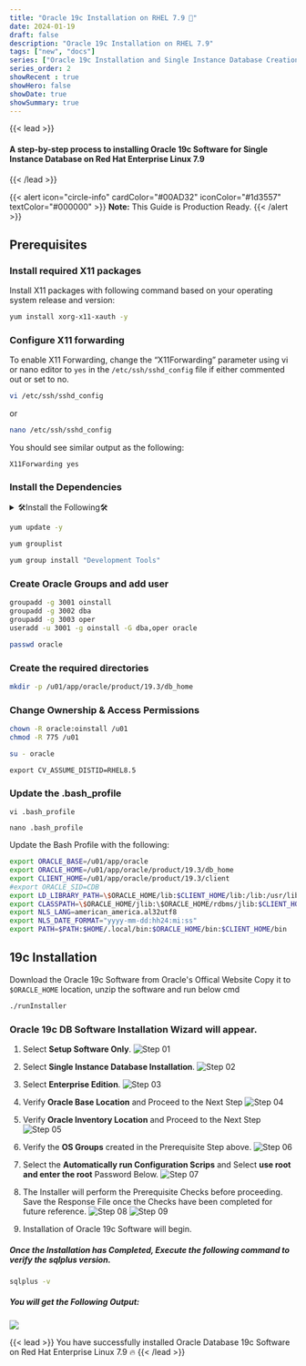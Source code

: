 ```yaml
---
title: "Oracle 19c Installation on RHEL 7.9 🚀"
date: 2024-01-19
draft: false
description: "Oracle 19c Installation on RHEL 7.9"
tags: ["new", "docs"]
series: ["Oracle 19c Installation and Single Instance Database Creation"]
series_order: 2
showRecent : true
showHero: false
showDate: true
showSummary: true
---
```

{{< lead >}}
#### A step-by-step process to installing Oracle 19c Software for Single Instance Database on Red Hat Enterprise Linux 7.9

{{< /lead >}}


{{< alert icon="circle-info" cardColor="#00AD32" iconColor="#1d3557" textColor="#000000" >}}
**Note:** This Guide is Production Ready.
{{< /alert >}}




## Prerequisites 

### Install required X11 packages
Install X11 packages with following command based on your operating system release and version:

```bash
yum install xorg-x11-xauth -y
```
### Configure X11 forwarding

To enable X11 Forwarding, change the “X11Forwarding” parameter using vi or nano editor to `yes` in the `/etc/ssh/sshd_config` file if either commented out or set to no.

```bash
vi /etc/ssh/sshd_config
```
or 

```bash
nano /etc/ssh/sshd_config
```

You should see similar output as the following:

`X11Forwarding yes`

### Install the Dependencies



<details>

<summary>🛠️Install the Following🛠️</summary>

```bash
yum install libnsl* -y
yum install -y bc    
yum install -y binutils
yum install -y compat-libcap1
yum install -y compat-libstdc++-33
#yum install -y dtrace-modules
#yum install -y dtrace-modules-headers
#yum install -y dtrace-modules-provider-headers
yum install -y dtrace-utils
yum install -y elfutils-libelf
yum install -y elfutils-libelf-devel
yum install -y fontconfig-devel
yum install -y glibc
yum install -y glibc-devel
yum install -y ksh
yum install -y libaio
yum install -y libaio-devel
yum install -y libdtrace-ctf-devel
yum install -y libXrender
yum install -y libXrender-devel
yum install -y libX11
yum install -y libXau
yum install -y libXi
yum install -y libXtst
yum install -y libgcc
yum install -y librdmacm-devel
yum install -y libstdc++
yum install -y libstdc++-devel
yum install -y libxcb
yum install -y make
yum install -y net-tools # Clusterware
yum install -y nfs-utils # ACFS
yum install -y python # ACFS
yum install -y python-configshell # ACFS
yum install -y python-rtslib # ACFS
yum install -y python-six # ACFS
yum install -y targetcli # ACFS
yum install -y smartmontools
yum install -y sysstat
```

</details>

```bash
yum update -y
```
``` bash title="To check if Development Tools are installed"
yum grouplist
```

```bash title="If Development tools have not been installed"
yum group install "Development Tools"

```


### Create Oracle Groups and add user
```bash
groupadd -g 3001 oinstall
groupadd -g 3002 dba
groupadd -g 3003 oper
useradd -u 3001 -g oinstall -G dba,oper oracle
```

```bash
passwd oracle
```

### Create the required directories
```bash
mkdir -p /u01/app/oracle/product/19.3/db_home
```

### Change Ownership & Access Permissions
```bash
chown -R oracle:oinstall /u01
chmod -R 775 /u01
```

```bash title="Login with Oracle User"
su - oracle
```

```
export CV_ASSUME_DISTID=RHEL8.5
```

### Update the .bash_profile
```title="Using vi editor"
vi .bash_profile
```
```title="Using vi editor"
nano .bash_profile
```

Update the Bash Profile with the following:
```bash
export ORACLE_BASE=/u01/app/oracle
export ORACLE_HOME=/u01/app/oracle/product/19.3/db_home
export CLIENT_HOME=/u01/app/oracle/product/19.3/client
#export ORACLE_SID=CDB
export LD_LIBRARY_PATH=\$ORACLE_HOME/lib:$CLIENT_HOME/lib:/lib:/usr/lib
export CLASSPATH=\$ORACLE_HOME/jlib:\$ORACLE_HOME/rdbms/jlib:$CLIENT_HOME/rdbms/jlib$
export NLS_LANG=american_america.al32utf8
export NLS_DATE_FORMAT="yyyy-mm-dd:hh24:mi:ss"
export PATH=$PATH:$HOME/.local/bin:$ORACLE_HOME/bin:$CLIENT_HOME/bin
```
## 19c Installation

Download the Oracle 19c Software from Oracle's Offical Website Copy it to  `$ORACLE_HOME` location, unzip the software and run below cmd


```bash
./runInstaller
```
### Oracle 19c DB Software Installation Wizard will appear.

1. Select **Setup Software Only**.
![Step 01](screenshots/1.png)

2. Select **Single Instance Database Installation**.
![Step 02](screenshots/2.png)

3. Select **Enterprise Edition**.
![Step 03](screenshots/3.png)

4. Verify **Oracle Base Location** and Proceed to the Next Step
![Step 04](screenshots/4.png)

5. Verify **Oracle Inventory Location** and Proceed to the Next Step
![Step 05](screenshots/5.png)


6. Verify the **OS Groups** created in the Prerequisite Step above.
![Step 06](screenshots/6.png)


7. Select the **Automatically run Configuration Scrips** and Select **use root and enter the root** Password Below.
![Step 07](screenshots/7.png)

8. The Installer will perform the Prerequisite Checks before proceeding.
Save the Response File once the Checks have been completed for future reference.
![Step 08](screenshots/8.png)
![Step 09](screenshots/9.png)

9. Installation of Oracle 19c Software will begin.


##### Once the Installation has Completed, Execute the following command to verify the sqlplus version.

```bash
sqlplus -v
```

##### You will get the Following Output:

![](https://i.imgur.com/EKS7e8D.png)

{{< lead >}}
You have successfully installed Oracle Database 19c Software on Red Hat Enterprise Linux 7.9 🔥
{{< /lead >}}